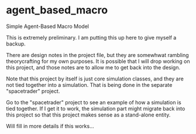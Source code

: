 # agent_based_macro
Simple Agent-Based Macro Model

This is extremely preliminary. I am putting this up here to give myself a backup.

There are design notes in the project file, but they are somewhwat rambling theorycrafting
for my own purposes. It is possible that I will drop working on this project, and those
notes are to allow me to get back into the design.

Note that this project by itself is just core simulation classes, and they are not tied together
into a simulation. That is being done in the separate "spacetrader" project. 

Go to the "spacetrader" project to see an example of how a simulation is tied together.
If I get it to work, the simulation part might migrate back into this project so that
this project makes sense as a stand-alone entity. 

Will fill in more details if this works...
